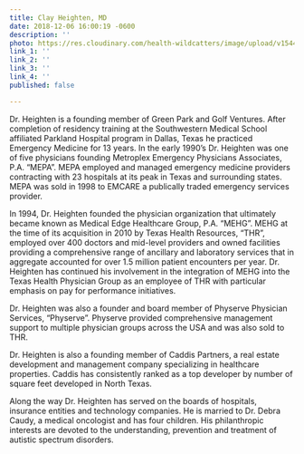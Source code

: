 ```yaml
---
title: Clay Heighten, MD
date: 2018-12-06 16:00:19 -0600
description: ''
photo: https://res.cloudinary.com/health-wildcatters/image/upload/v1544133636/image.png
link_1: ''
link_2: ''
link_3: ''
link_4: ''
published: false

---
```

Dr. Heighten is a founding member of Green Park and Golf Ventures. After completion of residency training at the Southwestern Medical School affiliated Parkland Hospital program in Dallas, Texas he practiced Emergency Medicine for 13 years. In the early 1990’s Dr. Heighten was one of five physicians founding Metroplex Emergency Physicians Associates, P.A. “MEPA”. MEPA employed and managed emergency medicine providers contracting with 23 hospitals at its peak in Texas and surrounding states. MEPA was sold in 1998 to EMCARE a publically traded emergency services provider.

In 1994, Dr. Heighten founded the physician organization that ultimately became known as Medical Edge Healthcare Group, P.A. “MEHG”. MEHG at the time of its acquisition in 2010 by Texas Health Resources, “THR”, employed over 400 doctors and mid-level providers and owned facilities providing a comprehensive range of ancillary and laboratory services that in aggregate accounted for over 1.5 million patient encounters per year. Dr. Heighten has continued his involvement in the integration of MEHG into the Texas Health Physician Group as an employee of THR with particular emphasis on pay for performance initiatives.

Dr. Heighten was also a founder and board member of Physerve Physician Services, “Physerve”. Physerve provided comprehensive management support to multiple physician groups across the USA and was also sold to THR.

Dr. Heighten is also a founding member of Caddis Partners, a real estate development and management company specializing in healthcare properties. Caddis has consistently ranked as a top developer by number of square feet developed in North Texas.

Along the way Dr. Heighten has served on the boards of hospitals, insurance entities and technology companies. He is married to Dr. Debra Caudy, a medical oncologist and has four children. His philanthropic interests are devoted to the understanding, prevention and treatment of autistic spectrum disorders.